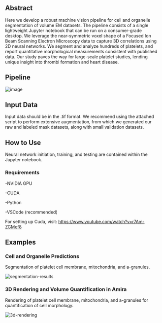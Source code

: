 ## Abstract ##
Here we develop a robust machine vision pipeline for cell and organelle segmentation of volume EM datasets. The pipeline consists of a single lightweight Jupyter notebook that can be run on a consumer-grade desktop. We leverage the near-symmetric voxel shape of a Focused Ion Beam Scanning Electron Microscopy data to capture 3D correlations using 2D neural networks. We segment and analyze hundreds of platelets, and report quantitative morphological measurements consistent with published data. Our study paves the way for large-scale platelet studies, lending unique insight into thrombi formation and heart disease.

## Pipeline ##
![image](https://github.com/user-attachments/assets/a80caee9-71d3-43f1-bea1-c2cc7808269b)

## Input Data ##
Input data should be in the .tif format. We recommend using the attached script to perform extensive augmentation, from which we generated our raw and labeled mask datasets, along with small validation datasets. 

## How to Use ##
Neural network initiation, training, and testing are contained within the Jupyter notebook.

### Requirements ###
-NVIDIA GPU

-CUDA

-Python

-VSCode (recommended)

For setting up Cuda, visit:
https://www.youtube.com/watch?v=r7Am-ZGMef8

## Examples ##
### Cell and Organelle Predictions ###
Segmentation of platelet cell membrane, mitochondria, and a-granules. 

![segmentation-results](https://github.com/user-attachments/assets/c1a3b009-ecb3-4dfe-be07-de4fa6e42ded)

### 3D Rendering and Volume Quantification in Amira ###
Rendering of platelet cell membrane, mitochondria, and a-granules for quantification of cell morphology.

![3d-rendering](https://github.com/user-attachments/assets/63681faa-24ca-4129-9349-ac2c618e099e)
